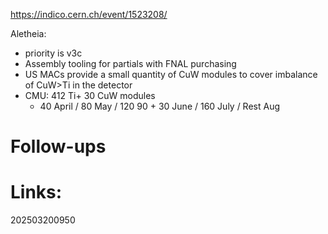 https://indico.cern.ch/event/1523208/

Aletheia: 
- priority is v3c
- Assembly tooling for partials with FNAL purchasing
- US MACs provide a small quantity of CuW modules to cover imbalance of CuW>Ti in the detector
- CMU: 412 Ti+ 30 CuW modules
	- 40 April / 80 May / 120 90 + 30 June / 160 July / Rest Aug



# Follow-ups


# Links: 



202503200950
